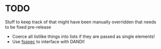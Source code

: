 # TODO

Stuff to keep track of that might have been manually overridden that needs to be fixed pre-release

- Coerce all listlike things into lists if they are passed as single elements!
- Use [fsspec](https://filesystem-spec.readthedocs.io/en/latest/index.html) to interface with DANDI!
